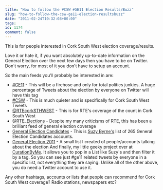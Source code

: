 ```yaml
---
title: "How to follow the #CSW #GE11 Election Results/Buzz"
slug: "how-to-follow-the-csw-ge11-election-resultsbuzz"
date: "2011-02-24T10:32:08+00:00"
tags:
id: 1174
comment: false
---
```


This is for people interested in Cork South West election coverage/results.

Love it or hate it, if you want absolutely up-to-date information on the General Election over the next few days then you have to be on Twitter. Don't worry, for most of it you don't have to setup an account.

So the main feeds you'll probably be interested in are:

*   [#GE11](http://twitter.com/#!/search?q=%23ge11) - This will be a firehose and only for total politics junkies. A huge percentage of Tweets about the election by everyone on Twitter will have this tag
*   [#CSW](http://twitter.com/#!/search?q=%23csw) - This is much quieter and is specifically for Cork South West Tweets
*   [@RTEcorkSTHWEST](http://twitter.com/#!/RTEcorkSTHWEST) - This is for RTE's coverage of the count in Cork South West
*   [@RTE_Elections](http://twitter.com/#!/RTE_Elections) - Despite my many criticisms of RTE, this has been a brilliant feed of general election coverage
*   [General Election Candidates](http://twitter.com/#!/suzybie/candidates-ge11-3) - This is [Suzy Byrne's](http://www.mamanpoulet.com/) list of 265 General Election Candidates accounts.
*   [General Election 2011](http://twitter.com/#!/conoro/general-election-2011) - A small list I created of people/accounts talking about the election
And finally, my little geeky project over at [CurationByMe](http://curationby.me). It allows you to pop in a List like Suzy's and then filter it by a tag. So you can see just #ge11 related tweets by everyone in a specific list, not everything they are saying. Unlike all of the other above, you do need a Twitter account to use it.

Any other hashtags, accounts or lists that people can recommend for Cork South West coverage? Radio stations, newspapers etc?

&nbsp;
